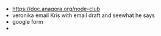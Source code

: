 - https://doc.anagora.org/node-club
- veronika email Kris with email draft and seewhat he says
- google form
-
